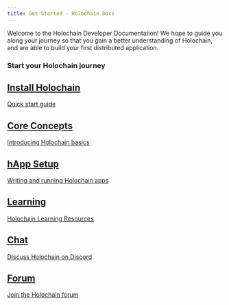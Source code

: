 ```yaml
---
title: Get Started - Holochain Docs
---
```


Welcome to the Holochain Developer Documentation! We hope to guide you along your journey so that you gain a better understanding of Holochain, and are able to build your first distributed application.

### Start your Holochain journey

<div class="h-tile-container home-tiles">
	<div class="h-tile tile-hero">
		<a href="install" style="background-image:url(img/tile-1.jpg);">
			<h2>Install Holochain</h2>
			<p>Quick start guide</p>
		</a>
	</div>
	<div class="h-tile tile-hero">
		<a href="concepts" style="background-image:url(img/tile-2.jpg);">
			<h2>Core Concepts</h2>
			<p>Introducing Holochain basics</p>
		</a>
	</div>
	<div class="h-tile tile-hero">
		<a href="happ-setup" style="background-image:url(img/tile-3.jpg);">
			<h2>hApp Setup</h2>
			<p>Writing and running Holochain apps</p>
		</a>
	</div>
	<div class="h-tile tile-hero">
		<a href="learning" style="background-image:url(img/tile-4.jpg);">
			<h2>Learning</h2>
			<p>Holochain Learning Resources</p>
		</a>
	</div>
	<div class="h-tile tile-hero">
		<a href="https://discord.gg/MwPvM4Vffg" style="background-image:url(img/tile-5.jpg);">
			<h2>Chat</h2>
			<p>Discuss Holochain on Discord</p>
		</a>
	</div>
	<div class="h-tile tile-hero">
		<a href="https://forum.holochain.org" style="background-image:url(img/tile-6.jpg);">
			<h2>Forum</h2>
			<p>Join the Holochain forum</p>
		</a>
	</div>
</div>